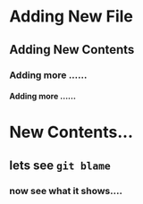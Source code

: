 # Adding New File

## Adding New Contents

### Adding more ......

#### Adding more ......

# New Contents...

## lets see `git blame`

### now see what it shows....
